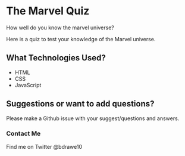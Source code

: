 # The Marvel Quiz
How well do you know the marvel universe?

Here is a quiz to test your knowledge of the Marvel universe. 

## What Technologies Used? 
* HTML
* CSS 
* JavaScript

## Suggestions or want to add questions?
Please make a Github issue with your suggest/questions and answers.

### Contact Me
 Find me on Twitter @bdrawe10
